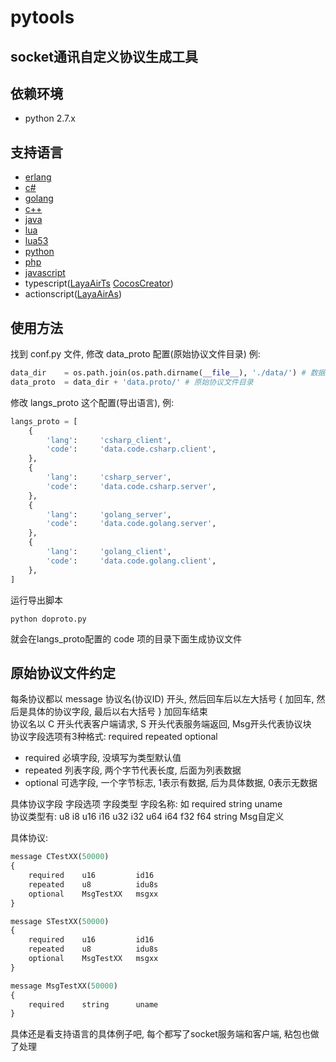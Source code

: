 # pytools

## socket通讯自定义协议生成工具

## 依赖环境
* python 2.7.x

## 支持语言
* [erlang](examples/erlang)
* [c#](examples/csharp)
* [golang](examples/golang)
* [c++](examples/cpp)
* [java](examples/java)
* [lua](examples/lua)
* [lua53](examples/lua53)
* [python](examples/python)
* [php](examples/php)
* [javascript](examples/javascript)
* typescript([LayaAirTs](examples/LayaAirTs) [CocosCreator](examples/CocosCreator))
* actionscript([LayaAirAs](examples/LayaAirAs))

## 使用方法
找到 conf.py 文件, 修改 data_proto 配置(原始协议文件目录) 例:  
```python
data_dir    = os.path.join(os.path.dirname(__file__), './data/') # 数据目录
data_proto  = data_dir + 'data.proto/' # 原始协议文件目录
```
修改 langs_proto 这个配置(导出语言), 例:  
```python
langs_proto = [
    {
        'lang':     'csharp_client',
        'code':     'data.code.csharp.client',
    },
    {
        'lang':     'csharp_server',
        'code':     'data.code.csharp.server',
    },
    {
        'lang':     'golang_server',
        'code':     'data.code.golang.server',
    },
    {
        'lang':     'golang_client',
        'code':     'data.code.golang.client',
    },
]
```
运行导出脚本  
```shell
python doproto.py
```
就会在langs_proto配置的 code 项的目录下面生成协议文件

## 原始协议文件约定
每条协议都以 message 协议名(协议ID) 开头, 然后回车后以左大括号 { 加回车, 然后是具体的协议字段, 最后以右大括号 } 加回车结束  
协议名以 C 开头代表客户端请求, S 开头代表服务端返回, Msg开头代表协议块  
协议字段选项有3种格式: required repeated optional  
* required		必填字段, 没填写为类型默认值
* repeated		列表字段, 两个字节代表长度, 后面为列表数据
* optional		可选字段, 一个字节标志, 1表示有数据, 后为具体数据, 0表示无数据  

具体协议字段 字段选项 字段类型 字段名称: 如 required string uname  
协议类型有: u8 i8 u16 i16 u32 i32 u64 i64 f32 f64 string Msg自定义  

具体协议:  
```python
message CTestXX(50000)
{
	required	u16 		id16
	repeated	u8 			idu8s
	optional 	MsgTestXX	msgxx
}

message STestXX(50000)
{
	required	u16 		id16
	repeated	u8 			idu8s
	optional 	MsgTestXX	msgxx
}

message MsgTestXX(50000)
{
	required	string		uname
}
```
具体还是看支持语言的具体例子吧, 每个都写了socket服务端和客户端, 粘包也做了处理
